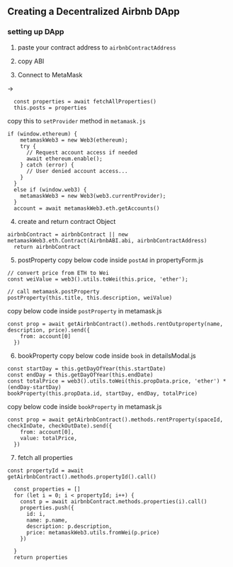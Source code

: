 ## Creating a Decentralized Airbnb DApp
### setting up DApp
1. paste your contract address to `airbnbContractAddress`

2. copy ABI

3. Connect to MetaMask

->
```await setProvider()
  const properties = await fetchAllProperties()
  this.posts = properties
```

copy this to `setProvider` method in `metamask.js`
```
if (window.ethereum) {
    metamaskWeb3 = new Web3(ethereum);
    try {
      // Request account access if needed
      await ethereum.enable();
    } catch (error) {
      // User denied account access...
    }
  }
  else if (window.web3) {
    metamaskWeb3 = new Web3(web3.currentProvider);
  }
  account = await metamaskWeb3.eth.getAccounts()
```

4. create and return contract Object

```
airbnbContract = airbnbContract || new metamaskWeb3.eth.Contract(AirbnbABI.abi, airbnbContractAddress)
  return airbnbContract
```

5. postProperty
copy below code inside `postAd` in propertyForm.js 

```
// convert price from ETH to Wei
const weiValue = web3().utils.toWei(this.price, 'ether');

// call metamask.postProperty
postProperty(this.title, this.description, weiValue)
```

copy below code inside `postProperty` in metamask.js 

```
const prop = await getAirbnbContract().methods.rentOutproperty(name, description, price).send({
    from: account[0]
  })
```

6. bookProperty
copy below code inside `book` in detailsModal.js 

```
const startDay = this.getDayOfYear(this.startDate)
const endDay = this.getDayOfYear(this.endDate)
const totalPrice = web3().utils.toWei(this.propData.price, 'ether') * (endDay-startDay)
bookProperty(this.propData.id, startDay, endDay, totalPrice)
```

copy below code inside `bookProperty` in metamask.js 

```
const prop = await getAirbnbContract().methods.rentProperty(spaceId, checkInDate, checkOutDate).send({
    from: account[0],
    value: totalPrice,
  })
```

7. fetch all properties
```
const propertyId = await getAirbnbContract().methods.propertyId().call()

  const properties = []
  for (let i = 0; i < propertyId; i++) {
    const p = await airbnbContract.methods.properties(i).call()
    properties.push({
      id: i,
      name: p.name,
      description: p.description,
      price: metamaskWeb3.utils.fromWei(p.price)
    })

  }
  return properties
```